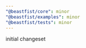 ```yaml
---
"@beastfist/core": minor
"@beastfist/examples": minor
"@beastfist/tests": minor
---
```


initial changeset
